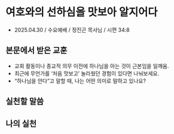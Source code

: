 # 여호와의 선하심을 맛보아 알지어다
* 2025.04.30 / 수요예배 / 정진곤 목사님 / 시편 34:8


## 본문에서 받은 교훈
* 교회 활동이나 종교적 의무 이전에 하나님을 아는 것이 근본임을 일깨움.
* 최근에 무언가를 ‘처음 맛보고’ 놀라웠던 경험이 있다면 나눠보세요.
* “하나님을 안다”고 말할 때, 나는 어떤 의미로 말하고 있나요?

## 실천할 말씀

## 나의 실천
